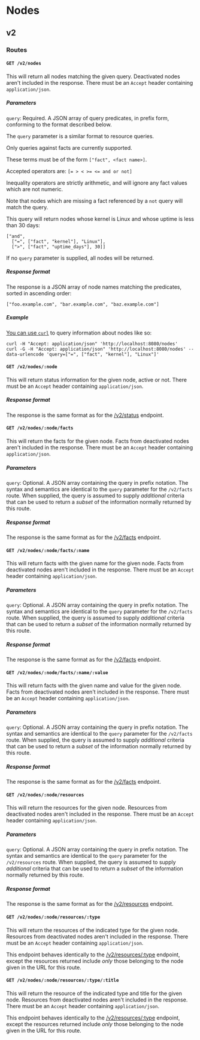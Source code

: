 # Nodes

## v2

### Routes

#### `GET /v2/nodes`

This will return all nodes matching the given query. Deactivated nodes
aren't included in the response. There must be an `Accept` header
containing `application/json`.

##### Parameters

  `query`: Required. A JSON array of query predicates, in prefix form,
  conforming to the format described below.

The `query` parameter is a similar format to resource queries.

Only queries against facts are currently supported.

These terms must be of the form `["fact", <fact name>]`.

Accepted operators are: `[= > < >= <= and or not]`

Inequality operators are strictly arithmetic, and will ignore any fact values
which are not numeric.

Note that nodes which are missing a fact referenced by a `not` query will match
the query.

This query will return nodes whose kernel is Linux and whose uptime is less
than 30 days:

    ["and",
      ["=", ["fact", "kernel"], "Linux"],
      [">", ["fact", "uptime_days"], 30]]

If no `query` parameter is supplied, all nodes will be returned.

##### Response format

The response is a JSON array of node names matching the predicates, sorted
in ascending order:

`["foo.example.com", "bar.example.com", "baz.example.com"]`

##### Example

[You can use `curl`](curl.md) to query information about nodes like so:

    curl -H "Accept: application/json" 'http://localhost:8080/nodes'
    curl -G -H "Accept: application/json" 'http://localhost:8080/nodes' --data-urlencode 'query=["=", ["fact", "kernel"], "Linux"]'

#### `GET /v2/nodes/:node`

This will return status information for the given node, active or
not. There must be an `Accept` header containing `application/json`.

##### Response format

The response is the same format as for the [/v2/status](status.md)
endpoint.

#### `GET /v2/nodes/:node/facts`

This will return the facts for the given node. Facts from deactivated
nodes aren't included in the response. There must be an `Accept`
header containing `application/json`.

##### Parameters

  `query`: Optional. A JSON array containing the query in prefix
  notation. The syntax and semantics are identical to the `query`
  parameter for the `/v2/facts` route. When supplied, the query is
  assumed to supply _additional_ criteria that can be used to return a
  _subset_ of the information normally returned by this route.

##### Response format

The response is the same format as for the [/v2/facts](facts.md)
endpoint.

#### `GET /v2/nodes/:node/facts/:name`

This will return facts with the given name for the given node. Facts
from deactivated nodes aren't included in the response. There must be
an `Accept` header containing `application/json`.

##### Parameters

  `query`: Optional. A JSON array containing the query in prefix
  notation. The syntax and semantics are identical to the `query`
  parameter for the `/v2/facts` route. When supplied, the query is
  assumed to supply _additional_ criteria that can be used to return a
  _subset_ of the information normally returned by this route.

##### Response format

The response is the same format as for the [/v2/facts](facts.md)
endpoint.


#### `GET /v2/nodes/:node/facts/:name/:value`

This will return facts with the given name and value for the given
node. Facts from deactivated nodes aren't included in the
response. There must be an `Accept` header containing
`application/json`.

##### Parameters

  `query`: Optional. A JSON array containing the query in prefix
  notation. The syntax and semantics are identical to the `query`
  parameter for the `/v2/facts` route. When supplied, the query is
  assumed to supply _additional_ criteria that can be used to return a
  _subset_ of the information normally returned by this route.

##### Response format

The response is the same format as for the [/v2/facts](facts.md)
endpoint.

#### `GET /v2/nodes/:node/resources`

This will return the resources for the given node. Resources from
deactivated nodes aren't included in the response. There must be an
`Accept` header containing `application/json`.

##### Parameters

  `query`: Optional. A JSON array containing the query in prefix
  notation. The syntax and semantics are identical to the `query`
  parameter for the `/v2/resources` route. When supplied, the query is
  assumed to supply _additional_ criteria that can be used to return a
  _subset_ of the information normally returned by this route.

##### Response format

The response is the same format as for the [/v2/resources](resource.md)
endpoint.

#### `GET /v2/nodes/:node/resources/:type`

This will return the resources of the indicated type for the given
node. Resources from deactivated nodes aren't included in the
response. There must be an `Accept` header containing
`application/json`.

This endpoint behaves identically to the
[/v2/resources/:type](resource.md) endpoint, except the resources
returned include _only_ those belonging to the node given in the URL
for this route.

#### `GET /v2/nodes/:node/resources/:type/:title`

This will return the resource of the indicated type and title for the
given node. Resources from deactivated nodes aren't included in the
response. There must be an `Accept` header containing
`application/json`.

This endpoint behaves identically to the
[/v2/resources/:type](resource.md) endpoint, except the resources
returned include _only_ those belonging to the node given in the URL
for this route.
